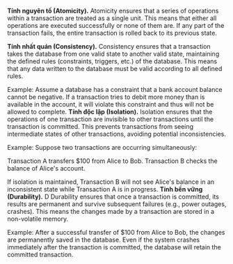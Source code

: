 **Tính nguyên tố (Atomicity).** Atomicity ensures that a series of operations within a transaction are treated as a single unit. This means that either all operations are executed successfully or none of them are. If any part of the transaction fails, the entire transaction is rolled back to its previous state.

**Tính nhất quán (Consistency).** Consistency ensures that a transaction takes the database from one valid state to another valid state, maintaining the defined rules (constraints, triggers, etc.) of the database. This means that any data written to the database must be valid according to all defined rules.

Example:
Assume a database has a constraint that a bank account balance cannot be negative. If a transaction tries to debit more money than is available in the account, it will violate this constraint and thus will not be allowed to complete.
**Tính độc lập (Isolation).** 
Isolation ensures that the operations of one transaction are invisible to other transactions until the transaction is committed. This prevents transactions from seeing intermediate states of other transactions, avoiding potential inconsistencies.

Example:
Suppose two transactions are occurring simultaneously:

Transaction A transfers $100 from Alice to Bob.
Transaction B checks the balance of Alice's account.

If isolation is maintained, Transaction B will not see Alice's balance in an inconsistent state while Transaction A is in progress.
**Tính bền vững (Durability).** D
Durability ensures that once a transaction is committed, its results are permanent and survive subsequent failures (e.g., power outages, crashes). This means the changes made by a transaction are stored in a non-volatile memory.

Example:
After a successful transfer of $100 from Alice to Bob, the changes are permanently saved in the database. Even if the system crashes immediately after the transaction is committed, the database will retain the committed transaction.